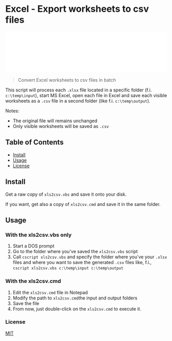 # Excel - Export worksheets to csv files

![Banner](./banner.svg)

> Convert Excel worksheets to csv files in batch

This script will process each `.xlsx` file located in a specific folder (f.i. `c:\temp\input`), start MS Excel, open each file in Excel and save each visible worksheets as a `.csv` file in a second folder (like f.i. `c:\temp\output`).

Notes:

- The original file will remains unchanged
- Only visible worksheets will be saved as `.csv`

## Table of Contents

- [Install](#install)
- [Usage](#usage)
- [License](#license)

## Install

Get a raw copy of `xls2csv.vbs` and save it onto your disk.

If you want, get also a copy of `xls2csv.cmd` and save it in the same folder.

## Usage

### With the xls2csv.vbs only

1. Start a DOS prompt
2. Go to the folder where you've saved the `xls2csv.vbs` script
3. Call `cscript xls2csv.vbs` and specify the folder where you've your `.xlsx` files and where you want to save the generated `.csv` files like, f.i., `cscript xls2csv.vbs c:\temp\input c:\temp\output`

### With the xls2csv.cmd

1. Edit the `xls2csv.cmd` file in Notepad
2. Modify the path to `xls2csv.cmd`the input and output folders
3. Save the file
4. From now, just double-click on the `xls2csv.cmd` to execute it.

### License

[MIT](LICENSE)
